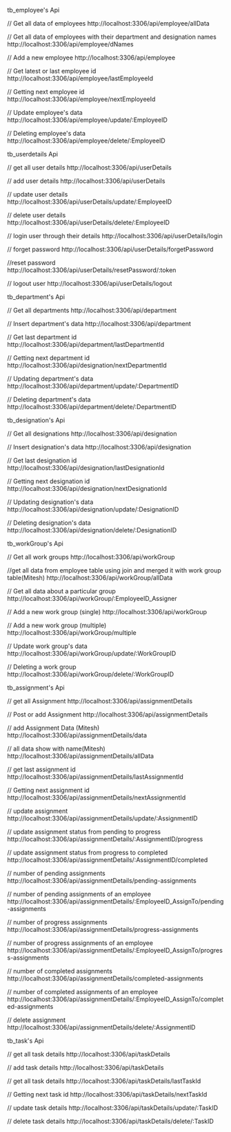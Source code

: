 tb_employee's Api

// Get all data of employees
http://localhost:3306/api/employee/allData

// Get all data of employees with their department and designation names
http://localhost:3306/api/employee/dNames

// Add a new employee
http://localhost:3306/api/employee

// Get latest or last employee id
http://localhost:3306/api/employee/lastEmployeeId

// Getting next employee id
http://localhost:3306/api/employee/nextEmployeeId

// Update employee's data
http://localhost:3306/api/employee/update/:EmployeeID

// Deleting employee's data
http://localhost:3306/api/employee/delete/:EmployeeID


tb_userdetails Api

// get all user details
http://localhost:3306/api/userDetails

// add user details
http://localhost:3306/api/userDetails

// update user details
http://localhost:3306/api/userDetails/update/:EmployeeID

// delete user details
http://localhost:3306/api/userDetails/delete/:EmployeeID

// login user through their details
http://localhost:3306/api/userDetails/login

// forget password
http://localhost:3306/api/userDetails/forgetPassword

//reset password
http://localhost:3306/api/userDetails/resetPassword/:token

// logout user
http://localhost:3306/api/userDetails/logout


tb_department's Api

// Get all departments
http://localhost:3306/api/department

// Insert department's data
http://localhost:3306/api/department

// Get last department id
http://localhost:3306/api/department/lastDepartmentId

// Getting next department id
http://localhost:3306/api/designation/nextDepartmentId

// Updating department's data
http://localhost:3306/api/department/update/:DepartmentID

// Deleting department's data
http://localhost:3306/api/department/delete/:DepartmentID


tb_designation's Api

// Get all designations
http://localhost:3306/api/designation

// Insert designation's data
http://localhost:3306/api/designation

// Get last designation id
http://localhost:3306/api/designation/lastDesignationId

// Getting next designation id
http://localhost:3306/api/designation/nextDesignationId

// Updating designation's data
http://localhost:3306/api/designation/update/:DesignationID

// Deleting designation's data
http://localhost:3306/api/designation/delete/:DesignationID


tb_workGroup's Api

// Get all work groups
http://localhost:3306/api/workGroup

//get all data from employee table using join and merged it with work group table(Mitesh)
http://localhost:3306/api/workGroup/allData

// Get all data about a particular group
http://localhost:3306/api/workGroup/:EmployeeID_Assigner

// Add a new work group (single)
http://localhost:3306/api/workGroup

// Add a new work group (multiple)
http://localhost:3306/api/workGroup/multiple

// Update work group's data
http://localhost:3306/api/workGroup/update/:WorkGroupID

// Deleting a work group
http://localhost:3306/api/workGroup/delete/:WorkGroupID


tb_assignment's Api

// get all Assignment
http://localhost:3306/api/assignmentDetails

// Post or add Assignment
http://localhost:3306/api/assignmentDetails

// add Assignment Data (Mitesh)
http://localhost:3306/api/assignmentDetails/data

// all data show with name(Mitesh)
http://localhost:3306/api/assignmentDetails/allData

// get last assignment id
http://localhost:3306/api/assignmentDetails/lastAssignmentId

// Getting next assignment id
http://localhost:3306/api/assignmentDetails/nextAssignmentId

// update assignment
http://localhost:3306/api/assignmentDetails/update/:AssignmentID

// update assignment status from pending to progress
http://localhost:3306/api/assignmentDetails/:AssignmentID/progress

// update assignment status from progress to completed
http://localhost:3306/api/assignmentDetails/:AssignmentID/completed

// number of pending assignments
http://localhost:3306/api/assignmentDetails/pending-assignments

// number of pending assignments of an employee
http://localhost:3306/api/assignmentDetails/:EmployeeID_AssignTo/pending-assignments

// number of progress assignments
http://localhost:3306/api/assignmentDetails/progress-assignments

// number of progress assignments of an employee
http://localhost:3306/api/assignmentDetails/:EmployeeID_AssignTo/progress-assignments

// number of completed assignments
http://localhost:3306/api/assignmentDetails/completed-assignments

// number of completed assignments of an employee
http://localhost:3306/api/assignmentDetails/:EmployeeID_AssignTo/completed-assignments

// delete assignment
http://localhost:3306/api/assignmentDetails/delete/:AssignmentID


tb_task's Api

// get all task details
http://localhost:3306/api/taskDetails

// add task details
http://localhost:3306/api/taskDetails

// get all task details
http://localhost:3306/api/taskDetails/lastTaskId

// Getting next task id
http://localhost:3306/api/taskDetails/nextTaskId

// update task details
http://localhost:3306/api/taskDetails/update/:TaskID

// delete task details
http://localhost:3306/api/taskDetails/delete/:TaskID